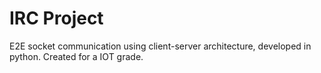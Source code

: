 # IRC Project

E2E socket communication using client-server architecture, developed in python.
Created for a IOT grade.
